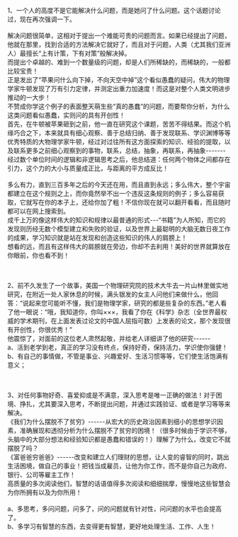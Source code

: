 1、一个人的高度不是它能解决什么问题，而是她问了什么问题。这个话题讨论过，现在再次强调一下。<br>
<br>
解决问题很简单，这相对于提出一个难能可贵的问题而言。如果已经提出了问题，他就在那里，找到合适的方法解决它就好了，而且对于问题，人类（尤其我们亚洲人）最擅长“上有计策，下有对策”般解决掉。<br>
而提出个卓越的、难到一个数量级的问题，却是人们所稀缺的，而稀缺的，一般都比较宝贵！<br>
正是发出了“苹果问什么向下掉，不向天空中掉”这个看似愚蠢的疑问，伟大的物理学家牛顿发现了万有引力定律，并测定出重力加速度！而这是对整个人类文明进步推动的一大步！<br>
不赞成你学这个例子的表面整天萌生些“真的愚蠢”的问题，而要帮你分析，为什么这类问题看似愚蠢，实则问的具有开创性！<br>
首先，在牛顿被苹果砸到之前，他一直在研究这个课题，苦苦不得结果。而这个机缘巧合之下，本来就具有细心观察、善于总结归纳、善于发现联系、学识渊博等等优秀特质的大物理学家牛顿，经过对过往所有这方面探索的知识、经验的提取，以及联系更多之前细心观察到的事物，联系，总结，抽象，再联系，再抽象-------<br>
经过数个单位时间的逻辑和非逻辑思考之后，他总结道：任何两个物体之间都存在引力，这个力的大小与质量成正比，与距离的平方成反比！<br>
<br>
多么有力，直到三百多年之后的今天还在用，而且直到永远；多么伟大，整个宇宙都建立在这个规则之上，而你竟然举不出一个违反这条规则的例子；多么容易获取，它就写在你的本子上，还给你加了粗！不信你现在就可以翻开看看，而且随时都可以在网上搜索到。<br>
成千上万的像这样伟大的知识和规律以最普通的形式---“书籍”为人所知，而它的发现则历经无数个模型建立和失败的验证，以及世界上最聪明的大脑无数日夜工作的成果，学习知识就是站在发现和创造这些知识的伟人的肩膀上！<br>
想看的远，而且有这样伟大的肩膀就在旁边，你却不去利用！美好的世界就算放在你眼前，你也看不到！<br>
<br><br>

2、前不久发生了一个故事，美国一个物理研究院的技术大牛去一片山林里做实地研究，在附近一处人家休息的时候，满头银发的女主人问他们来做什么，他回答：“说起来您可能听不懂，我们是物理学家，研究的都是些复杂的东西。”老人看了他一眼说：“哦，我知道你，你叫×××，我看了你在《科学》杂志（全世界最权威的学术期刊，在上面发表过论文的中国人屈指可数）上发表的论文，那个发现很有开创性，你很优秀！”<br>
他震惊了，对面前的这位老人肃然起敬，并给老人详细讲了他的研究------<br>
a、活到老学到老，真正的学习没有终点，保持好奇，保持活力，学识使你强健！<br>
b、有自己的事情做，不管是事业、兴趣爱好、生活习惯等等，它们使生活饱满有意义；<br>
<br><br>


3、对任何事物好奇、喜爱抑或是不满意，深入思考是唯一正确的做法！对于困境、挣扎，尤其要深入思考，不断提出问题，并通过实践验证、或者是学习等等来解决。<br>
《我们为什么摆脱不了贫穷》------从宏大的历史政治因素到细小的思想学识因素，准确展现和透彻分析为什么摆脱不了贫穷的困境！（很多时候由于学识不够，头脑中的大部分想法和经验知识都是愚蠢和错误的！）理解了为什么，改变它不就摆脱了吗？<br>
《富爸爸穷爸爸》------改变和建立人们理财的思想，让人变的睿智的同时，跳出生活困境，做自己的事业！把钱当成雇员，让他为你工作，而不是你自己为政府、银行、公司等雇主工作！<br>
高质量的多次阅读他们，智慧的话语值得多次阅读和细细揣摩，慢慢地这些智慧会为你所拥有以及为你所用！<br>
<br>
a、多思考，多问问题，问多了，问的问题就有针对性，问问题的水平也会提高了。<br>
b、多学习有智慧的东西，去变得更有智慧，更好地处理生活、工作、人生！<br>
<br><br>

